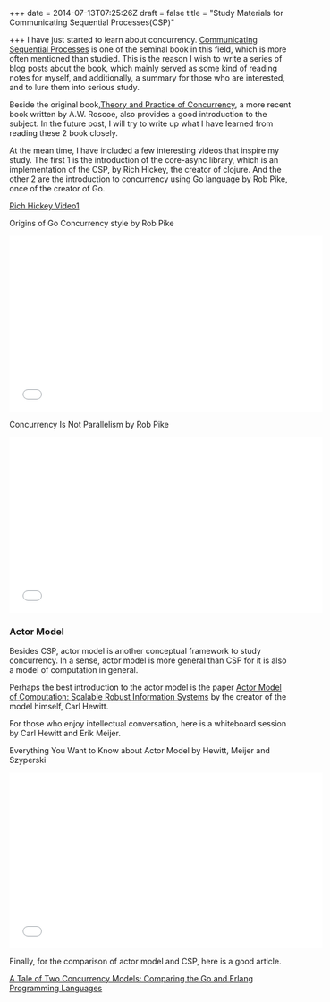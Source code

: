 +++
date = 2014-07-13T07:25:26Z
draft = false
title = "Study Materials for Communicating Sequential Processes(CSP)"

+++
I have just started to learn about concurrency.
[Communicating Sequential Processes](http://www.usingcsp.com/cspbook.pdf)
is one of the seminal book in this field,
which is more often mentioned than studied.
This is the reason I wish
to write a series of blog posts
about the book,
which mainly served as some kind of reading notes for myself,
and additionally, a summary for those who are interested, and
to lure them into serious study.

Beside the original book,[Theory and Practice of Concurrency](http://www.cs.ox.ac.uk/bill.roscoe/publications/68b.pdf), 
a more recent book written by A.W. Roscoe,
also provides a good introduction to the subject.
In the future post,
I will try to write up what I have learned
from reading these 2 book closely.

At the mean time, I have included a few interesting 
videos that inspire my study.
The first 1 is the introduction of the
core-async library,
which is an implementation of the CSP,
by Rich Hickey, the creator of clojure.
And the other 2 are the introduction
to concurrency using Go language by 
Rob Pike, once of the creator of Go.

[Rich Hickey Video1](http://www.infoq.com/presentations/core-async-clojure)

Origins of Go Concurrency style by Rob Pike
<iframe width="560" height="315" src="//www.youtube.com/embed/3DtUzH3zoFo" frameborder="0" allowfullscreen></iframe>

Concurrency Is Not Parallelism by Rob Pike
<iframe width="560" height="315" src="//www.youtube.com/embed/cN_DpYBzKso" frameborder="0" allowfullscreen></iframe>

### Actor Model
Besides CSP, actor model is another
conceptual framework to study concurrency.
In a sense, actor model is more
general than CSP for it is also
a model of computation in general.

Perhaps the best introduction to the actor model 
is the paper [Actor Model of Computation: Scalable Robust Information Systems](http://arxiv.org/pdf/1008.1459.pdf)
by the creator of the model himself, Carl Hewitt.

For those who enjoy intellectual conversation,
here is a whiteboard session
by Carl Hewitt and Erik Meijer.

Everything You Want to Know about Actor Model by Hewitt, Meijer and Szyperski
<iframe width="560" height="315" src="//www.youtube.com/embed/7erJ1DV_Tlo" frameborder="0" allowfullscreen></iframe>

Finally, for the comparison of actor model and CSP,
here is a good article.

[A Tale of Two Concurrency Models: Comparing the Go and Erlang Programming Languages](http://www.informit.com/articles/article.aspx?p=1768317)


